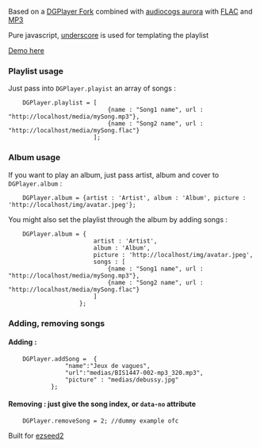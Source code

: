 Based on a [DGPlayer Fork](https://github.com/audiocogs/dgplayer) combined with [audiocogs aurora](https://github.com/audiocogs/aurora.js) with [FLAC](https://github.com/audiocogs/flac.js) and [MP3](https://github.com/audiocogs/mp3.js)

Pure javascript, [underscore](http://underscorejs.org/#template) is used for templating the playlist

[Demo here](http://soyu​ka.github.io​/audiocogs/)

### Playlist usage

Just pass into `DGPlayer.playist` an array of songs :

```
    DGPlayer.playlist = [
    						{name : "Song1 name", url : "http://localhost/media/mySong.mp3"}, 
    						{name : "Song2 name", url : "http://localhost/media/mySong.flac"}
    					];
```

### Album usage

If you want to play an album, just pass artist, album and cover to `DGPlayer.album` :

```
    DGPlayer.album = {artist : 'Artist', album : 'Album', picture : 'http://localhost/img/avatar.jpeg'};
```

You might also set the playlist through the album by adding songs :

```
    DGPlayer.album = {
    					artist : 'Artist', 
    					album : 'Album', 
    					picture : 'http://localhost/img/avatar.jpeg', 
    					songs : [
    						{name : "Song1 name", url : "http://localhost/media/mySong.mp3"}, 
    						{name : "Song2 name", url : "http://localhost/media/mySong.flac"}
    					]
    				};

```

### Adding, removing songs

#### Adding :
```
	DGPlayer.addSong =  {
                "name":"Jeux de vagues",
                "url":"medias/BIS1447-002-mp3_320.mp3",
                "picture" : "medias/debussy.jpg"
            };
```

#### Removing : just give the song index, or `data-no` attribute

```
    DGPlayer.removeSong = 2; //dummy example ofc
```

Built for [ezseed2](http://github.com/soyuka/ezseed2)